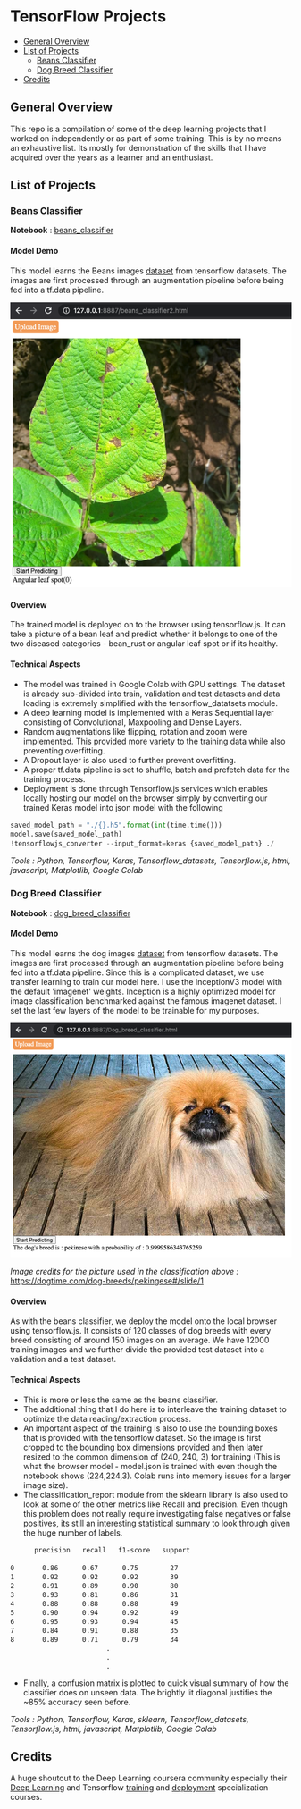 # TensorFlow Projects

- [General Overview](#general-overview)
- [List of Projects](#list-of-projects)
  * [Beans Classifier](#beans-classifier)
  * [Dog Breed Classifier](#dog-breed-classifier)
- [Credits](#credits)

## General Overview
This repo is a compilation of some of the deep learning projects that I worked on independently or as part of some training. This is by no means an exhaustive list. Its mostly for demonstration of the skills that I have acquired over the years as a learner and an enthusiast.

## List of Projects

### Beans Classifier

**Notebook** : [beans_classifier](https://github.com/jyotisman-ds/TensorFlow_projects/blob/main/Beans_Classifier/Beans_fullCalssifier.ipynb)

#### Model Demo
This model learns the Beans images [dataset](https://www.tensorflow.org/datasets/catalog/beans) from tensorflow datasets. The images are first processed through an augmentation pipeline before being fed into  a tf.data pipeline.

![Browser Model](/images/PredictingBeans.png)

#### Overview
The trained model is deployed on to the browser using tensorflow.js. It can take a picture of a bean leaf and predict whether it belongs to one of the two diseased categories - bean_rust or angular leaf spot or if its healthy.  

#### Technical Aspects
- The model was trained in Google Colab with GPU settings. The dataset is already sub-divided into train, validation and test datasets and data loading is extremely simplified with the tensorflow_datatsets module.
- A deep learning model is implemented with a Keras Sequential layer consisting of Convolutional, Maxpooling and Dense Layers.
- Random augmentations like flipping, rotation and zoom were implemented. This provided more variety to the training data while also preventing overfitting.
- A Dropout layer is also used to further prevent overfitting.
- A proper tf.data pipeline is set to shuffle, batch and prefetch data for the training process.
- Deployment is done through Tensorflow.js services which enables locally hosting our model on the browser simply by converting our trained Keras model into json model with the following
```python
saved_model_path = "./{}.h5".format(int(time.time()))
model.save(saved_model_path)
!tensorflowjs_converter --input_format=keras {saved_model_path} ./
```
_Tools : Python, Tensorflow, Keras, Tensorflow_datasets, Tensorflow.js, html, javascript, Matplotlib, Google Colab_

### Dog Breed Classifier

**Notebook** : [dog_breed_classifier](https://github.com/jyotisman-ds/TensorFlow_projects/blob/main/Dog_breed_classifier/Dog_breed_classifier_optimized.ipynb)

#### Model Demo
This model learns the dog images [dataset](https://www.tensorflow.org/datasets/catalog/stanford_dogs) from tensorflow datasets. The images are first processed through an augmentation pipeline before being fed into  a tf.data pipeline. Since this is a complicated dataset, we use transfer learning to train our model here. I use the InceptionV3 model with the default 'imagenet' weights. Inception is a highly optimized model for image classification benchmarked against the famous imagenet dataset. I set the last few layers of the model to be trainable for my purposes.

![Browser Model](/images/dog_breed.png)

_Image credits for the picture used in the classification above :_ https://dogtime.com/dog-breeds/pekingese#/slide/1

#### Overview
As with the beans classifier, we deploy the model onto the local browser using tensorflow.js. It consists of 120 classes of dog breeds with every breed consisting of around 150 images on an average. We have 12000 training images and we further divide the provided test dataset into a validation and a test dataset.

#### Technical Aspects
- This is more or less the same as the beans classifier.
- The additional thing that I do here is to interleave the training dataset to optimize the data reading/extraction process.
- An important aspect of the training is also to use the bounding boxes that is provided with the tensorflow dataset. So the image is first cropped to the bounding box dimensions provided and then later resized to the common dimension of (240, 240, 3) for training (This is what the browser model - model.json is trained with even though the notebook shows (224,224,3). Colab runs into memory issues for a larger image size).
- The classification_report module from the sklearn library is also used to look at some of the other metrics like Recall and precision. Even though this problem does not really require investigating false negatives or false positives, its still an interesting statistical summary to look through given the huge number of labels.

```
      precision   recall   f1-score   support

0       0.86      0.67      0.75        27
1       0.92      0.92      0.92        39
2       0.91      0.89      0.90        80
3       0.93      0.81      0.86        31
4       0.88      0.88      0.88        49
5       0.90      0.94      0.92        49
6       0.95      0.93      0.94        45
7       0.84      0.91      0.88        35
8       0.89      0.71      0.79        34
                        .
                        .
                        .
```

- Finally, a confusion matrix is plotted to quick visual summary of how the classifier does on unseen data. The brightly lit diagonal justifies the ~85% accuracy seen before.  

_Tools : Python, Tensorflow, Keras, sklearn, Tensorflow_datasets, Tensorflow.js, html, javascript, Matplotlib, Google Colab_

## Credits
A huge shoutout to the Deep Learning coursera community especially their [Deep Learning](https://www.coursera.org/specializations/deep-learning) and Tensorflow [training](https://www.coursera.org/professional-certificates/tensorflow-in-practice) and [deployment](https://www.coursera.org/specializations/tensorflow-data-and-deployment) specialization courses.
